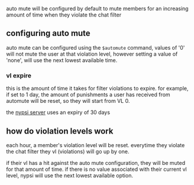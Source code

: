 <script>
  import DocsTemplate from "$lib/components/docs/DocsTemplate.svelte"
</script>

<DocsTemplate title='auto mute'/>

auto mute will be configured by default to mute members for an increasing amount of time when they
violate the chat filter

## configuring auto mute

auto mute can be configured using the `$automute` command, values of '0' will not mute the user at
that violation level, however setting a value of 'none', will use the next lowest available time.

### vl expire

this is the amount of time it takes for filter violations to expire. for example, if set to 1 day,
the amount of punishments a user has received from automute will be reset, so they will start from
VL 0.

the [nypsi server](https://discord.gg/hJTDNST) uses an expiry of 30 days

## how do violation levels work

each hour, a member's violation level will be reset. everytime they violate the chat filter they vl
(violations) will go up by one.

if their vl has a hit against the auto mute configuration, they will be muted for that amount of
time. if there is no value associated with their current vl level, nypsi will use the next lowest
available option.
